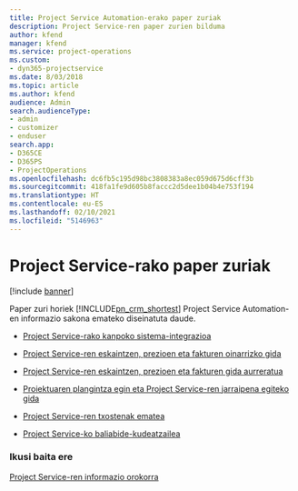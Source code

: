 ```yaml
---
title: Project Service Automation-erako paper zuriak
description: Project Service-ren paper zurien bilduma
author: kfend
manager: kfend
ms.service: project-operations
ms.custom:
- dyn365-projectservice
ms.date: 8/03/2018
ms.topic: article
ms.author: kfend
audience: Admin
search.audienceType:
- admin
- customizer
- enduser
search.app:
- D365CE
- D365PS
- ProjectOperations
ms.openlocfilehash: dc6fb5c195d98bc3808383a8ec059d675d6cff3b
ms.sourcegitcommit: 418fa1fe9d605b8faccc2d5dee1b04b4e753f194
ms.translationtype: HT
ms.contentlocale: eu-ES
ms.lasthandoff: 02/10/2021
ms.locfileid: "5146963"
---
```

# <a name="white-papers-for-project-service"></a>Project Service-rako paper zuriak

[!include [banner](../includes/psa-now-project-operations.md)]

Paper zuri horiek [!INCLUDE[pn_crm_shortest](../includes/pn-crm-shortest.md)] Project Service Automation-en informazio sakona emateko diseinatuta daude.

-   [Project Service-rako kanpoko sistema-integrazioa](https://go.microsoft.com/fwlink/?LinkId=825445)

-   [Project Service-ren eskaintzen, prezioen eta fakturen oinarrizko gida](https://go.microsoft.com/fwlink/?LinkId=825241)

-   [Project Service-ren eskaintzen, prezioen eta fakturen gida aurreratua](https://go.microsoft.com/fwlink/?LinkId=825242)

-   [Proiektuaren plangintza egin eta Project Service-ren jarraipena egiteko gida](https://go.microsoft.com/fwlink/?LinkId=825243)

-   [Project Service-ren txostenak ematea](https://go.microsoft.com/fwlink/?LinkId=825446)

-   [Project Service-ko baliabide-kudeatzailea](https://go.microsoft.com/fwlink/?LinkId=825244)

### <a name="see-also"></a>Ikusi baita ere
 [Project Service-ren informazio orokorra](../psa/overview.md)
